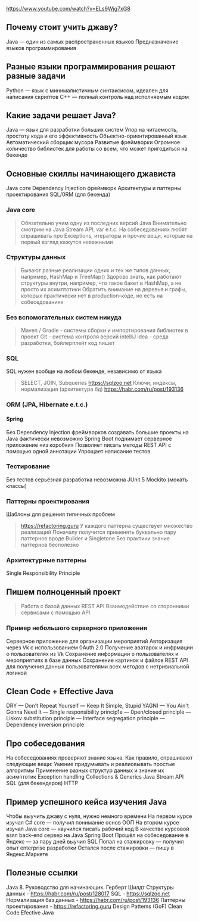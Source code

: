 https://www.youtube.com/watch?v=ELs9Wjg7xG8

## Почему стоит учить джаву?
Java — один из самых распространенных языков
Предназначение языков программирования

## Разные языки программирования решают разные задачи
Python — язык с минималистичным синтаксисом, идеален для
написания скриптов
С++ — полный контроль над исполняемым кодом

## Какие задачи решает Java?
Java — язык для разработки больших систем
Упор на читаемость, простоту кода и его эффективность
Объектно-ориентированный язык
Автоматический сборщик мусора
Развитые фреймворки
Огромное количество библиотек для работы со всем, что может пригодиться на бекенде

## Основные скиллы начинающего джависта
Java соте
Dependency lnjection фреймворк
Архитектуры и паттерны проектирования
SQL/0RM (для бекенда)

### Java core
> Обязательно учим одну из последних версий Java
> Внимательно смотрим на Java Stream APl, var e.t.c.
> На собеседованиях любят спрашивать про Exceptions, итераторы и прочие вещи, которые на первый взгляд кажутся неважными

### Структуры данных
> Бывают разные реализации одних и тех же типов данных, например, HashMap и ТгееМар()
> Здорово знать, как работают структуры внутри, например, что такое бакет в HashMap, а не просто их асимптотики
> Обратить внимание на деревья и графы, которых практически нет в production-коде, но есть на собеседованиях

### Без вспомогательных систем никуда
> Maven / Gradle - системы сборки и импортирования библиотек в проект
> Git - система контроля версий
> intelliJ idea - среда разработки, бойлерплейт код пишет

### SQL
SQL нужен вообще на любом бекенде, независимо от языка
> SELECT, JOIN, Subqueries
https://sqlzoo.net
> Ключи, индексы, нормализация (архитектура бд)
https://habr.com/ru/post/193136

### ORM (ЈРА, Hibernate e.t.c.)

#### Spring
Без Dependency lnjection фреймворков создавать большие проекты на Java фактически невозможно
Spring Boot поднимает серверное приложение «из коробки»
Позволяет писать методы REST АРI с помощью одной аннотации
Упрощает написание тестов

### Тестирование
Без тестов серьёзная разработка невозможна
JUnit 5
Mockito (мокать классы)

### Паттерны проектирования
Шаблоны для решения типичных проблем
> https://refactoring.guru
> У каждого паттерна существует множество реализаций
> Поначалу получится применять буквально пару паттернов вроде Builder и Singletone
> Без практики знание паттернов бесполезно

### Архитектурные паттерны
Single Responsibility Principle

## Пишем полноценный проект
> Работа с базой данных
> REST АРI
> Взаимодействие со сторонними сервисами с помощью API

### Пример небольшого серверного приложения
Серверное приложение для организации мероприятий
Авторизация через Vk с использованием 0Auth 2.0
Получение аватарок и инфрмации о пользователях из Vk
Сохранение информации о пользователях и мероприятиях в базе данных
Сохранение картинок и файлов
REST АРI для получения данных пользователями
всех методов с нетривиальной логикой

## CIean Code + Effective Java
DRY — Don't Repeat Yourself
— Кеер It Simple, Stupid
YAGNI — Yоu Ain't Gonna Need lt
— Single responsibility princip1e
— 0pen/closed principle
— Liskov substitution principle
— lnterface segregation principle
— Dependency inversion principle

## Про собеседования
На собеседованиях проверяют знание языка. Как правило,
спрашивают следующие вещи:
Умение придумывать и реалиовывать простые алгоритмы
Применение разных структур данных и знание их асимптотик
Exception handling
Collections & Generics
Java Stream АРI
SQL (для бекендеров)
НТТP

## Пример успешного кейса изучения Java
Чтобы выучить джаву с нуля, нужно немного времени
На первом курсе изучал С# соrе — получил понимание основ ООП
На втором курсе изучал Java corе — научился писать рабочий код
В качестве курсовой взял back-end сервер на Java Spring Boot
Прошёл на собеседование в Яндекс — за пару дней выучил SQL
Попал на стажировку — получил опыт enterprise разработки
Остался после стажировки — пишу в Яндекс.Маркете

## Полезные ссылки
Java 8. Руководство для начинающих. Герберт Шилдт
Структуры данных - https://habr.com/ru/post/128017
SQL - https://sqlzoo.net
Нормализация баз данных - https://habr.com/ru/post/193136
Паттерны проектирования - https://refactoring.guru
Design Pattems (GoF)
Clean Code
Efective Java